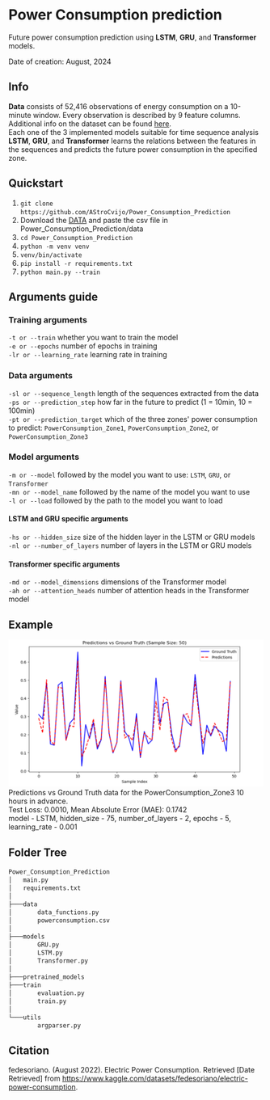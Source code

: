# Power Consumption prediction
Future power consumption prediction using **LSTM**, **GRU**, and **Transformer** models.

Date of creation: August, 2024 <br/>

## Info
**Data** consists of 52,416 observations of energy consumption on a 10-minute window. Every observation is described by 9 feature columns. Additional info on the dataset can be found [here](https://www.kaggle.com/datasets/fedesoriano/electric-power-consumption).  
Each one of the 3 implemented models suitable for time sequence analysis **LSTM**, **GRU**, and **Transformer** learns the relations between the features in the sequences and predicts the future power consumption in the specified zone.

## Quickstart

1. `git clone https://github.com/AStroCvijo/Power_Consumption_Prediction`
2. Download the [DATA](https://www.kaggle.com/datasets/fedesoriano/electric-power-consumption) and paste the csv file in Power_Consumption_Prediction/data
3. `cd Power_Consumption_Prediction`
4. `python -m venv venv`
5. `venv/bin/activate`
6. `pip install -r requirements.txt`
7. `python main.py --train`

## Arguments guide 

### Training arguments
`-t or --train` whether you want to train the model  
`-e or --epochs` number of epochs in training  
`-lr or --learning_rate` learning rate in training  

### Data arguments
`-sl or --sequence_length` length of the sequences extracted from the data  
`-ps or --prediction_step` how far in the future to predict (1 = 10min, 10 = 100min)  
`-pt or --prediction_target` which of the three zones' power consumption to predict: `PowerConsumption_Zone1`, `PowerConsumption_Zone2`, or `PowerConsumption_Zone3`

### Model arguments
`-m or --model` followed by the model you want to use: `LSTM`, `GRU`, or `Transformer`  
`-mn or --model_name` followed by the name of the model you want to use  
`-l or --load` followed by the path to the model you want to load  

#### LSTM and GRU specific arguments
`-hs or --hidden_size` size of the hidden layer in the LSTM or GRU models  
`-nl or --number_of_layers` number of layers in the LSTM or GRU models  

#### Transformer specific arguments
`-md or --model_dimensions` dimensions of the Transformer model  
`-ah or --attention_heads` number of attention heads in the Transformer model

## Example
<img src="images/image1.png" alt="graph" width="600">
Predictions vs Ground Truth data for the PowerConsumption_Zone3 10 hours in advance. <br/>
Test Loss: 0.0010, Mean Absolute Error (MAE): 0.1742 <br/>
model - LSTM, hidden_size - 75, number_of_layers - 2, epochs - 5, learning_rate - 0.001

## Folder Tree
```
Power_Consumption_Prediction
│   main.py
│   requirements.txt
│
├───data
│       data_functions.py
│       powerconsumption.csv
│
├───models
│       GRU.py
│       LSTM.py
│       Transformer.py
│
├───pretrained_models
├───train
│       evaluation.py
│       train.py
│
└───utils
        argparser.py
```

## Citation

fedesoriano. (August 2022). Electric Power Consumption. Retrieved [Date Retrieved] from https://www.kaggle.com/datasets/fedesoriano/electric-power-consumption.
